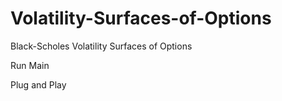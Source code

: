 # Volatility-Surfaces-of-Options
Black-Scholes Volatility Surfaces of Options

Run Main

Plug and Play

